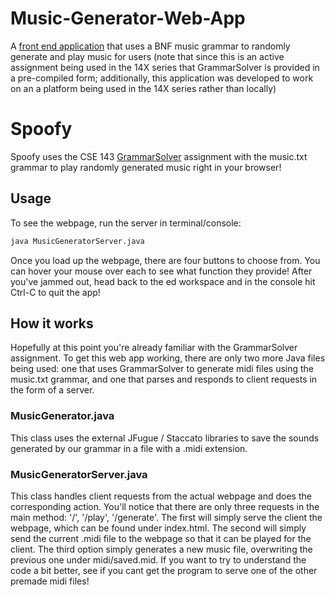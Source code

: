 # Music-Generator-Web-App
A [front end application](https://arxiv.org/abs/2010.04671) that uses a BNF music grammar to randomly generate and play music for users 
(note that since this is an active assignment being used in the 14X series that GrammarSolver is provided in a pre-compiled form; additionally, this application was developed to work on an a platform being used in the 14X series rather than locally)
# Spoofy
Spoofy uses the CSE 143 [GrammarSolver](https://courses.cs.washington.edu/courses/cse143/21su/handouts/a4.pdf)
assignment with the music.txt grammar to play randomly generated music right in your browser!

## Usage
To see the webpage, run the server in terminal/console:
```bash
java MusicGeneratorServer.java
```

Once you load up the webpage, there are four buttons to choose from. You can hover your mouse over each to see what function they provide!
After you've jammed out, head back to the ed workspace and in the console hit Ctrl-C to quit the app!

## How it works
Hopefully at this point you're already familiar with the GrammarSolver assignment.
To get this web app working, there are only two more Java files being used: one that uses GrammarSolver to generate midi files using the music.txt grammar, and one that parses and responds to client requests in the form of a server.

### MusicGenerator.java
This class uses the external JFugue / Staccato libraries to save the sounds generated by our grammar in a file with a .midi extension.

### MusicGeneratorServer.java
This class handles client requests from the actual webpage and does the corresponding action. You'll notice that there are only
three requests in the main method: '/', '/play', '/generate'. The first will simply serve the client the webpage, which can be
found under index.html. The second will simply send the current .midi file to the webpage so that it can be played for the client.
The third option simply generates a new music file, overwriting the previous one under midi/saved.mid. If you want to try to understand
the code a bit better, see if you cant get the program to serve one of the other premade midi files!
